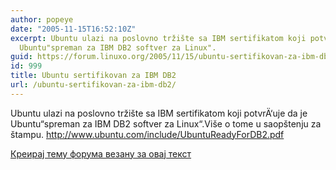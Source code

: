 ```yaml
---
author: popeye
date: "2005-11-15T16:52:10Z"
excerpt: Ubuntu ulazi na poslovno tržište sa IBM sertifikatom koji potvrÄ‘uje da je
  Ubuntu"spreman za IBM DB2 softver za Linux".
guid: https://forum.linuxo.org/2005/11/15/ubuntu-sertifikovan-za-ibm-db2/
id: 999
title: Ubuntu sertifikovan za IBM DB2
url: /ubuntu-sertifikovan-za-ibm-db2/
---
```

Ubuntu ulazi na poslovno tržište sa IBM sertifikatom koji potvrÄ‘uje da je Ubuntu&#8220;spreman za IBM DB2 softver za Linux&#8220;.<!--break-->Više o tome u saopštenju za štampu. http://www.ubuntu.com/include/UbuntuReadyForDB2.pdf

[Креирај тему форума везану за овај текст](https://linuxo.org/nova-tema-na-forumu/?se_pid=999)